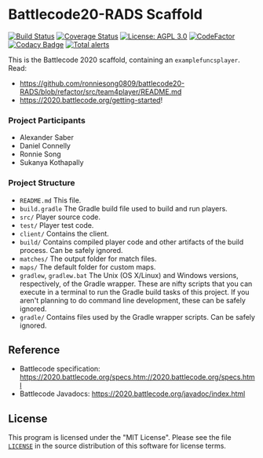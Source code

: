 # Battlecode20-RADS Scaffold

[![Build Status](https://travis-ci.com/battlecode20-team4/battlecode20-scaffold.svg?branch=master)](https://travis-ci.com/battlecode20-team4/battlecode20-scaffold)
[![Coverage Status](https://coveralls.io/repos/github/ronniesong0809/battlecode20-RADS/badge.svg)](https://coveralls.io/github/ronniesong0809/battlecode20-RADS?branch=master)
[![License: AGPL 3.0](https://img.shields.io/badge/License-AGPL--3.0-yellow.svg)](https://github.com/battlecode20-team4/battlecode20-scaffold/blob/master/LICENSE)
[![CodeFactor](https://www.codefactor.io/repository/github/ronniesong0809/battlecode20-rads/badge)](https://www.codefactor.io/repository/github/ronniesong0809/battlecode20-rads)
[![Codacy Badge](https://api.codacy.com/project/badge/Grade/2916fccd9804435d89f09b3dbb8c9120)](https://app.codacy.com/manual/ronsong/battlecode20-RADS?utm_source=github.com&utm_medium=referral&utm_content=ronniesong0809/battlecode20-RADS&utm_campaign=Badge_Grade_Dashboard)
[![Total alerts](https://img.shields.io/lgtm/alerts/g/ronniesong0809/battlecode20-RADS.svg?logo=lgtm&logoWidth=18)](https://lgtm.com/projects/g/ronniesong0809/battlecode20-RADS/alerts/)

This is the Battlecode 2020 scaffold, containing an `examplefuncsplayer`. Read:
- https://github.com/ronniesong0809/battlecode20-RADS/blob/refactor/src/team4player/README.md
- https://2020.battlecode.org/getting-started!

### Project Participants
- Alexander Saber
- Daniel Connelly
- Ronnie Song
- Sukanya Kothapally

### Project Structure

- `README.md`
    This file.
- `build.gradle`
    The Gradle build file used to build and run players.
- `src/`
    Player source code.
- `test/`
    Player test code.
- `client/`
    Contains the client.
- `build/`
    Contains compiled player code and other artifacts of the build process. Can be safely ignored.
- `matches/`
    The output folder for match files.
- `maps/`
    The default folder for custom maps.
- `gradlew`, `gradlew.bat`
    The Unix (OS X/Linux) and Windows versions, respectively, of the Gradle wrapper. These are nifty scripts that you can execute in a terminal to run the Gradle build tasks of this project. If you aren't planning to do command line development, these can be safely ignored.
- `gradle/`
    Contains files used by the Gradle wrapper scripts. Can be safely ignored.

## Reference
- Battlecode specification: https://2020.battlecode.org/specs.htm://2020.battlecode.org/specs.html
- Battlecode Javadocs: https://2020.battlecode.org/javadoc/index.html

## License

This program is licensed under the "MIT License". Please
see the file [`LICENSE`](https://github.com/battlecode20-team4/battlecode20-scaffold/blob/master/LICENSE) in the source distribution of this
software for license terms.
